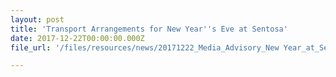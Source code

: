 ```yaml
---
layout: post
title: 'Transport Arrangements for New Year''s Eve at Sentosa'
date: 2017-12-22T00:00:00.000Z
file_url: '/files/resources/news/20171222_Media_Advisory_New Year_at_Sentosa.pdf'

---
```

